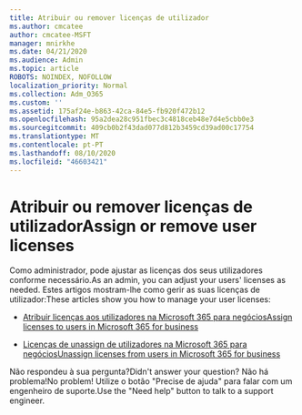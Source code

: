 ```yaml
---
title: Atribuir ou remover licenças de utilizador
ms.author: cmcatee
author: cmcatee-MSFT
manager: mnirkhe
ms.date: 04/21/2020
ms.audience: Admin
ms.topic: article
ROBOTS: NOINDEX, NOFOLLOW
localization_priority: Normal
ms.collection: Adm_O365
ms.custom: ''
ms.assetid: 175af24e-b863-42ca-84e5-fb920f472b12
ms.openlocfilehash: 95a2dea28c951fbec3c4818ceb48e7d4e5cbb0e3
ms.sourcegitcommit: 409cb0b2f43dad077d812b3459cd39ad00c17754
ms.translationtype: MT
ms.contentlocale: pt-PT
ms.lasthandoff: 08/10/2020
ms.locfileid: "46603421"
---
```

# <a name="assign-or-remove-user-licenses"></a><span data-ttu-id="00c38-102">Atribuir ou remover licenças de utilizador</span><span class="sxs-lookup"><span data-stu-id="00c38-102">Assign or remove user licenses</span></span>

<span data-ttu-id="00c38-103">Como administrador, pode ajustar as licenças dos seus utilizadores conforme necessário.</span><span class="sxs-lookup"><span data-stu-id="00c38-103">As an admin, you can adjust your users' licenses as needed.</span></span> <span data-ttu-id="00c38-104">Estes artigos mostram-lhe como gerir as suas licenças de utilizador:</span><span class="sxs-lookup"><span data-stu-id="00c38-104">These articles show you how to manage your user licenses:</span></span>
  
- [<span data-ttu-id="00c38-105">Atribuir licenças aos utilizadores na Microsoft 365 para negócios</span><span class="sxs-lookup"><span data-stu-id="00c38-105">Assign licenses to users in Microsoft 365 for business</span></span>](https://docs.microsoft.com/azure/active-directory/fundamentals/license-users-groups?context=azure/active-directory/users-groups-roles/context/ugr-context)

- [<span data-ttu-id="00c38-106">Licenças de unassign de utilizadores na Microsoft 365 para negócios</span><span class="sxs-lookup"><span data-stu-id="00c38-106">Unassign licenses from users in Microsoft 365 for business</span></span>](https://docs.microsoft.com/azure/active-directory/fundamentals/license-users-groups?context=azure/active-directory/users-groups-roles/context/ugr-context#remove-a-license)

<span data-ttu-id="00c38-107">Não respondeu à sua pergunta?</span><span class="sxs-lookup"><span data-stu-id="00c38-107">Didn't answer your question?</span></span> <span data-ttu-id="00c38-108">Não há problema!</span><span class="sxs-lookup"><span data-stu-id="00c38-108">No problem!</span></span> <span data-ttu-id="00c38-109">Utilize o botão "Precise de ajuda" para falar com um engenheiro de suporte.</span><span class="sxs-lookup"><span data-stu-id="00c38-109">Use the "Need help" button to talk to a support engineer.</span></span>